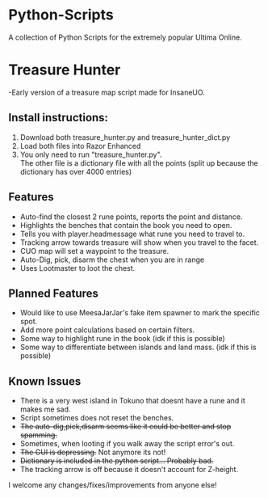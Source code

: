 # Python-Scripts
A collection of Python Scripts for the extremely popular Ultima Online.

# Treasure Hunter
 -Early version of a treasure map script made for InsaneUO.
## Install instructions:
 1. Download both treasure_hunter.py and treasure_hunter_dict.py  
 2. Load both files into Razor Enhanced  
 3. You only need to run "treasure_hunter.py".  
The other file is a dictionary file with all the points (split up because the dictionary has over 4000 entries)  

  
  ## Features
   -  Auto-find the closest 2 rune points, reports the point and distance.
   -  Highlights the benches that contain the book you need to open.
   -  Tells you with player.headmessage what rune you need to travel to.
   -  Tracking arrow towards treasure will show when you travel to the facet.
   -  CUO map will set a waypoint to the treasure.
   -  Auto-Dig, pick, disarm the chest when you are in range
   -  Uses Lootmaster to loot the chest.
## Planned Features
   - Would like to use MeesaJarJar's fake item spawner to mark the specific spot.
   - Add more point calculations based on certain filters.
   - Some way to highlight rune in the book (idk if this is possible)
   - Some way to differentiate between islands and land mass. (idk if this is possible)
## Known Issues
   - There is a very west island in Tokuno that doesnt have a rune and it makes me sad.
   - Script sometimes does not reset the benches.
   - ~~The auto-dig,pick,disarm seems like it could be better and stop spamming.~~
   - Sometimes, when looting if you walk away the script error's out.
   - ~~The GUI is depressing.~~ Not anymore its not!
   - ~~Dictionary is included in the python script... Probably bad.~~
   - The tracking arrow is off because it doesn't account for Z-height.


I welcome any changes/fixes/improvements from anyone else!

